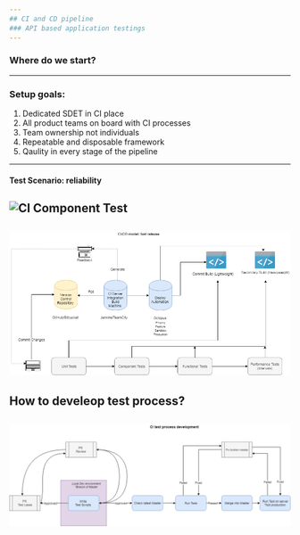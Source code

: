 ```yaml
---
## CI and CD pipeline
### API based application testings
---
```

### Where do we start? 
---
### Setup goals:
1. Dedicated SDET in CI place
2. All product teams on board with CI processes
3. Team ownership not individuals 
4. Repeatable and disposable framework
5. Qaulity in every stage of the pipeline
---
#### Test Scenario: reliability
![CI Component Test](template/img/Component_Testing.png)
---
![CI Framework](template/img/CI_Framework.png)
---
How to develeop test process? 
---
![CI Test Process](template/img/CI_TestProcess.png)
---
